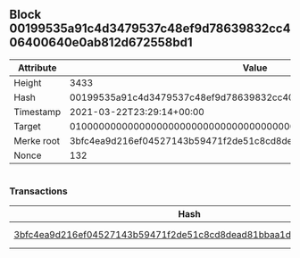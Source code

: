 ## Block 00199535a91c4d3479537c48ef9d78639832cc406400640e0ab812d672558bd1

Attribute | Value
--- | ---
Height | 3433
Hash | 00199535a91c4d3479537c48ef9d78639832cc406400640e0ab812d672558bd1
Timestamp | 2021-03-22T23:29:14+00:00
Target | 0100000000000000000000000000000000000000000000000000000000000000
Merke root | 3bfc4ea9d216ef04527143b59471f2de51c8cd8dead81bbaa1dd44d4023179c1
Nonce | 132

```

```

### Transactions

Hash | Amount
--- | ---
[3bfc4ea9d216ef04527143b59471f2de51c8cd8dead81bbaa1dd44d4023179c1](3bfc4ea9d216ef04527143b59471f2de51c8cd8dead81bbaa1dd44d4023179c1.md) | 10.00000000 SKEPTI 
